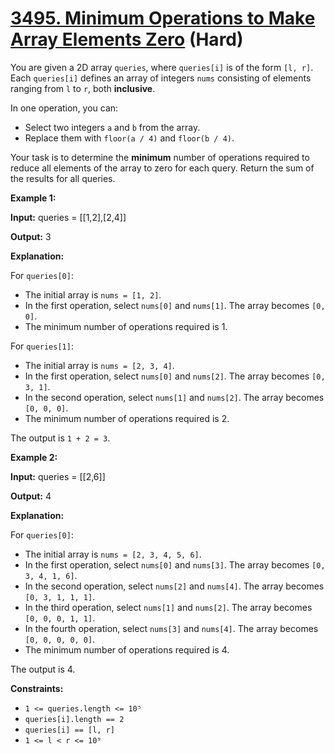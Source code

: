 # [3495. Minimum Operations to Make Array Elements Zero][link] (Hard)

[link]: https://leetcode.com/problems/minimum-operations-to-make-array-elements-zero/

You are given a 2D array `queries`, where `queries[i]` is of the form `[l, r]`. Each `queries[i]`
defines an array of integers `nums` consisting of elements ranging from `l` to `r`, both
**inclusive**.

In one operation, you can:

- Select two integers `a` and `b` from the array.
- Replace them with `floor(a / 4)` and `floor(b / 4)`.

Your task is to determine the **minimum** number of operations required to reduce all elements of
the array to zero for each query. Return the sum of the results for all queries.

**Example 1:**

**Input:** queries = \[\[1,2\],\[2,4\]\]

**Output:** 3

**Explanation:**

For `queries[0]`:

- The initial array is `nums = [1, 2]`.
- In the first operation, select `nums[0]` and `nums[1]`. The array becomes `[0, 0]`.
- The minimum number of operations required is 1.

For `queries[1]`:

- The initial array is `nums = [2, 3, 4]`.
- In the first operation, select `nums[0]` and `nums[2]`. The array becomes `[0, 3, 1]`.
- In the second operation, select `nums[1]` and `nums[2]`. The array becomes `[0, 0, 0]`.
- The minimum number of operations required is 2.

The output is `1 + 2 = 3`.

**Example 2:**

**Input:** queries = \[\[2,6\]\]

**Output:** 4

**Explanation:**

For `queries[0]`:

- The initial array is `nums = [2, 3, 4, 5, 6]`.
- In the first operation, select `nums[0]` and `nums[3]`. The array becomes `[0, 3, 4, 1, 6]`.
- In the second operation, select `nums[2]` and `nums[4]`. The array becomes `[0, 3, 1, 1, 1]`.
- In the third operation, select `nums[1]` and `nums[2]`. The array becomes `[0, 0, 0, 1, 1]`.
- In the fourth operation, select `nums[3]` and `nums[4]`. The array becomes `[0, 0, 0, 0, 0]`.
- The minimum number of operations required is 4.

The output is 4.

**Constraints:**

- `1 <= queries.length <= 10⁵`
- `queries[i].length == 2`
- `queries[i] == [l, r]`
- `1 <= l < r <= 10⁹`
